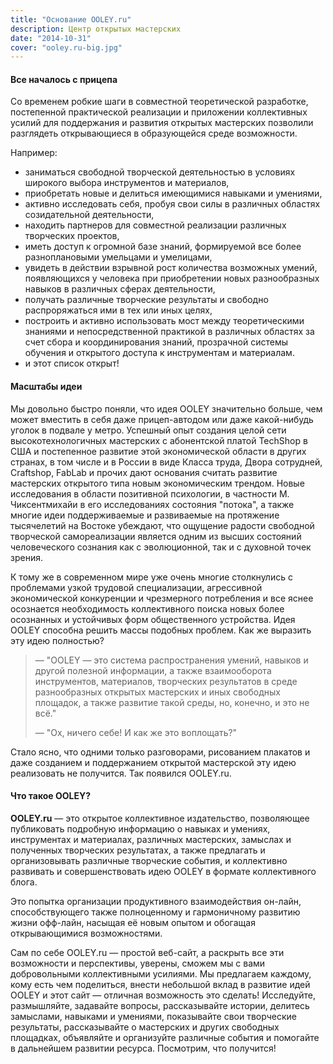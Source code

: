 ```yaml
---
title: "Основание OOLEY.ru"
description: Центр открытых мастерских
date: "2014-10-31"
cover: "ooley.ru-big.jpg"
---
```


#### Все началось с прицепа

Со временем робкие шаги в совместной теоретической разработке, постепенной практической реализации и приложении коллективных усилий для поддержания и развития открытых мастерских позволили разглядеть открывающиеся в образующейся среде возможности.

Например:

- заниматься свободной творческой деятельностью в условиях широкого выбора инструментов и материалов,
- приобретать новые и делиться имеющимися навыками и умениями,
- активно исследовать себя, пробуя свои силы в различных областях созидательной деятельности,
- находить партнеров для совместной реализации различных творческих проектов,
- иметь доступ к огромной базе знаний, формируемой все более разноплановыми умельцами и умелицами,
- увидеть в действии взрывной рост количества возможных умений, появляющихся у человека при приобретении новых разнообразных навыков в различных сферах деятельности,
- получать различные творческие результаты и свободно распроряжаться ими в тех или иных целях,
- построить и активно использовать мост между теоретическими знаниями и непосредственной практикой в различных областях за счет сбора и координирования знаний, прозрачной системы обучения и открытого доступа к инструментам и материалам.
- и этот список открыт!

#### Масштабы идеи

Мы довольно быстро поняли, что идея OOLEY значительно больше, чем может вместить в себя даже прицеп-автодом или даже какой-нибудь уголок в подвале у метро. Успешный опыт создания целой сети высокотехнологичных мастерских с абонентской платой TechShop в США и постепенное развитие этой экономической области в других странах, в том числе и в России в виде Класса труда, Двора сотрудней, Craftshop, FabLab и прочих дают основания считать развитие мастерских открытого типа новым экономическим трендом. Новые исследования в области позитивной психологии, в частности М. Чиксентмихайи в его исследованиях состояния "потока", а также многие идеи поддерживаемые и развиваемые на протяжение тысячелетий на Востоке убеждают, что ощущение радости свободной творческой самореализации является одним из высших состояний человеческого сознания как с эволюционной, так и с духовной точек зрения.

К тому же в современном мире уже очень многие столкнулись с проблемами узкой трудовой специализации, агрессивной экономической конкуренции и чрезмерного потребления и все яснее осознается необходимость коллективного поиска новых более осознанных и устойчивых форм общественного устройства. Идея OOLEY способна решить массы подобных проблем. Как же выразить эту идею полностью?

> — "OOLEY — это система распространения умений, навыков и другой полезной информации, а также взаимооборота инструментов, материалов, творческих результатов в среде разнообразных открытых мастерских и иных свободных площадок, а также развитие такой среды, но, конечно, и это не всё."
>
> — "Ох, ничего себе! И как же это воплощать?"

Стало ясно, что одними только разговорами, рисованием плакатов и даже созданием и поддержанием открытой мастерской эту идею реализовать не получится. Так появился OOLEY.ru.

#### Что такое OOLEY?

**OOLEY.ru** — это открытое коллективное издательство, позволяющее публиковать подробную информацию о навыках и умениях, инструментах и материалах, различных мастерских, замыслах и полученных творческих результатах, а также предлагать и организовывать различные творческие события, и коллективно развивать и совершенствовать идею OOLEY в формате коллективного блога.

Это попытка организации продуктивного взаимодействия он-лайн, способствующего также полноценному и гармоничному развитию жизни офф-лайн, насыщая её новым опытом и обогащая открывающимися возможностями.

Сам по себе OOLEY.ru — простой веб-сайт, а раскрыть все эти возможности и перспективы, уверены, сможем мы с вами добровольными коллективными усилиями. Мы предлагаем каждому, кому есть чем поделиться, внести небольшой вклад в развитие идей OOLEY и этот сайт — отличная возможность это сделать! Исследуйте, размышляйте, задавайте вопросы, рассказывайте истории, делитесь замыслами, навыками и умениями, показывайте свои творческие результаты, рассказывайте о мастерских и других свободных площадках, объявляйте и организуйте различные события и помогайте в дальнейшем развитии ресурса. Посмотрим, что получится!
